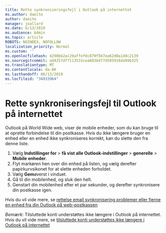 ```yaml
---
title: Rette synkroniseringsfejl i Outlook på internettet
ms.author: daeite
author: daeite
manager: joallard
ms.date: 6/13/2019
ms.audience: Admin
ms.topic: article
ROBOTS: NOINDEX, NOFOLLOW
localization_priority: Normal
ms.custom: ''
ms.openlocfilehash: 4298bb2ac29affef0c879f567ea62d0a149c2139
ms.sourcegitcommit: ad4257df7113531cea883b477d505918da99b325
ms.translationtype: MT
ms.contentlocale: da-DK
ms.lasthandoff: 06/13/2019
ms.locfileid: "34933964"
---
```

# <a name="fix-outlook-on-the-web-sync-issues"></a>Rette synkroniseringsfejl til Outlook på internettet

Outlook på World Wide web, viser de mobile enheder, som du kan bruge til at oprette forbindelse til din postkasse. Hvis du ikke længere bruger en enhed eller en enhed ikke synkroniseres korrekt, kan du slette den fra denne liste.

1. Vælg **Indstillinger for** > **få vist alle Outlook-indstillinger** > **generelle** > **Mobile enheder**.
1. Flyt markøren hen over din enhed på listen, og vælg derefter papirkurvsikonet for at slette enheden forholdet.
1. Vælg **Gem**øverst i vinduet.
1. Gå til din mobilenhed, og sluk den helt.
1. Genstart din mobilenhed efter et par sekunder, og derefter synkronisere din postkasse igen.

Hvis du vil vide mere, se [rettelse email synkronisering problemer eller fjerne en enhed fra din Outlook på web-postkassen](https://support.office.com/article/775ed31c-05bd-4ee4-b1b3-33fad7b5b992)

*Bemærk:* Tilsluttede konti understøttes ikke længere i Outlook på internettet. Hvis du vil vide mere, se [tilsluttede konti understøttes ikke længere i Outlook på internettet](https://support.office.com/article/5cc526bf-e928-4a99-8b9f-5e089df7d887)